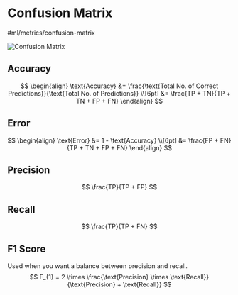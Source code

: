 # Confusion Matrix
#ml/metrics/confusion-matrix

![Confusion Matrix](https://i0.wp.com/glassboxmedicine.com/wp-content/uploads/2019/02/confusion-matrix.png?fit=1200%2C675&ssl=1)

## Accuracy
$$
\begin{align}
\text{Accuracy} &= \frac{\text{Total No. of Correct Predictions}}{\text{Total No. of Predictions}} 
 \\[6pt]
&= \frac{TP + TN}{TP + TN + FP + FN}
\end{align}
$$

## Error
$$
\begin{align}
\text{Error} &= 1 - \text{Accuracy} 
 \\[6pt]
&= \frac{FP + FN}{TP + TN + FP + FN}
\end{align}
$$

## Precision
$$
\frac{TP}{TP + FP}
$$

## Recall
$$
\frac{TP}{TP + FN}
$$

## F1 Score
Used when you want a balance between precision and recall.
$$
F_{1} = 2 \times \frac{\text{Precision} \times \text{Recall}}{\text{Precision} + \text{Recall}}
$$
